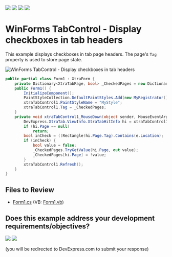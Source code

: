 <!-- default badges list -->
![](https://img.shields.io/endpoint?url=https://codecentral.devexpress.com/api/v1/VersionRange/128622400/17.2.6%2B)
[![](https://img.shields.io/badge/Open_in_DevExpress_Support_Center-FF7200?style=flat-square&logo=DevExpress&logoColor=white)](https://supportcenter.devexpress.com/ticket/details/E3039)
[![](https://img.shields.io/badge/📖_How_to_use_DevExpress_Examples-e9f6fc?style=flat-square)](https://docs.devexpress.com/GeneralInformation/403183)
[![](https://img.shields.io/badge/💬_Leave_Feedback-feecdd?style=flat-square)](#does-this-example-address-your-development-requirementsobjectives)
<!-- default badges end -->
# WinForms TabControl - Display checkboxes in tab headers

This example displays checkboxes in tab page headers. The page's `Tag` property is used to store page state.

![WinForms TabControl - Display checkboxes in tab headers](https://raw.githubusercontent.com/DevExpress-Examples/how-to-show-checkboxes-in-xtratabcontrols-pages-headers-e3039/17.2.6%2B/media/winforms-tabcontrol-checkbox-in-tab-header.png)

```csharp
public partial class Form1 : XtraForm {
    private Dictionary<XtraTabPage, bool> _CheckedPages = new Dictionary<XtraTabPage, bool>();
    public Form1() {
        InitializeComponent();
        PaintStyleCollection.DefaultPaintStyles.Add(new MyRegistrator());
        xtraTabControl1.PaintStyleName = "MyStyle";
        xtraTabControl1.Tag = _CheckedPages;
    }
    private void xtraTabControl1_MouseDown(object sender, MouseEventArgs e) {
        DevExpress.XtraTab.ViewInfo.XtraTabHitInfo hi = xtraTabControl1.CalcHitInfo(e.Location);
        if (hi.Page == null)
            return;
        bool inCheck = ((Rectangle)hi.Page.Tag).Contains(e.Location);
        if (inCheck) {
            bool value = false;
            _CheckedPages.TryGetValue(hi.Page, out value);
            _CheckedPages[hi.Page] = !value;
        }
        xtraTabControl1.Refresh();
    }
}
```


## Files to Review

* [Form1.cs](./CS/WindowsApplication1/Form1.cs) (VB: [Form1.vb](./VB/WindowsApplication1/Form1.vb))
<!-- feedback -->
## Does this example address your development requirements/objectives?

[<img src="https://www.devexpress.com/support/examples/i/yes-button.svg"/>](https://www.devexpress.com/support/examples/survey.xml?utm_source=github&utm_campaign=winforms-tabcontrol-show-checkboxes-in-page-headers&~~~was_helpful=yes) [<img src="https://www.devexpress.com/support/examples/i/no-button.svg"/>](https://www.devexpress.com/support/examples/survey.xml?utm_source=github&utm_campaign=winforms-tabcontrol-show-checkboxes-in-page-headers&~~~was_helpful=no)

(you will be redirected to DevExpress.com to submit your response)
<!-- feedback end -->
